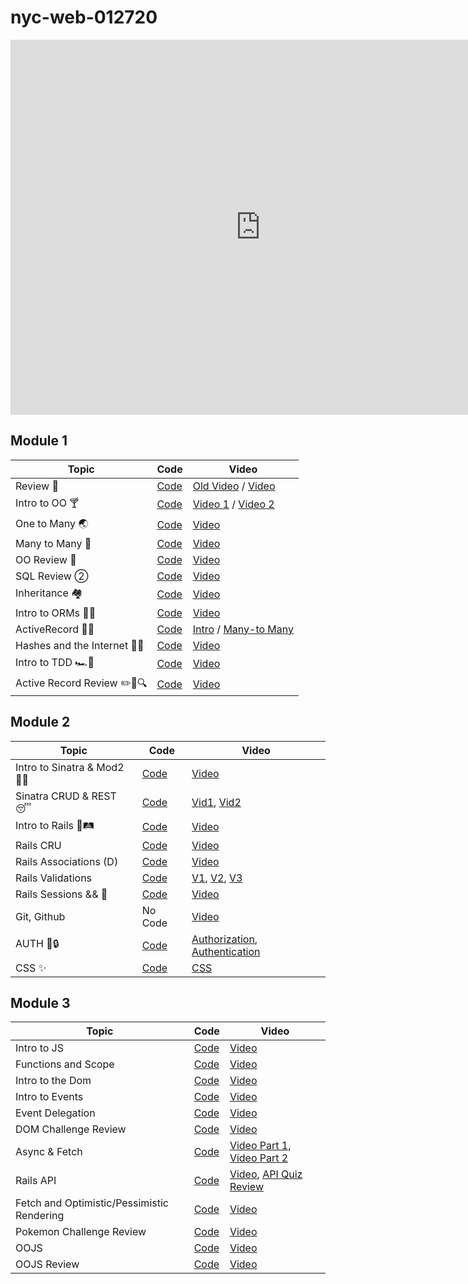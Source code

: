 # nyc-web-012720

<iframe src="https://calendar.google.com/calendar/embed?src=flatironschool.com_5v3vpkuf58h3tdm3pm7iqedq9s%40group.calendar.google.com&ctz=America%2FNew_York" style="border: 0" width="800" height="600" frameborder="0" scrolling="no"></iframe>



## Module 1
| Topic                             | Code                                   | Video                                      |
| -----                             | ----                                   | -----                                      |
| Review 🏀| [Code](https://github.com/learn-co-students/nyc-web-012720/tree/master/01-hashketball-review) | [Old Video](https://youtu.be/hVulfXJ2M_E) / [Video](https://youtu.be/0cxHFG9gXx0) |
| Intro to OO 🍸| [Code](https://github.com/learn-co-students/nyc-web-012720/tree/master/02-intro-to-oo) | [Video 1](https://youtu.be/GP9JSeK2a74) / [Video 2](https://youtu.be/hyLNvadrskE) |
| One to Many 🌏| [Code](https://github.com/learn-co-students/nyc-web-012720/tree/master/03-one-to-many) | [Video](https://youtu.be/2qnFfAXC7s0) |
| Many to Many 🥼| [Code](https://github.com/learn-co-students/nyc-web-012720/tree/master/04-many-to-many) | [Video](https://youtu.be/yCCoaW0nJMM) |
| OO Review 💪 | [Code](https://github.com/learn-co-students/nyc-web-012720/tree/master/05-oo-review) | [Video](https://youtu.be/eW_6cZSb7DA) |
| SQL Review ② | [Code](https://github.com/learn-co-students/nyc-clarke-web-010620/tree/master/08-sql-review) | [Video](https://youtu.be/rkYd6YyARz8) |
| Inheritance 🏘 | [Code](https://github.com/learn-co-students/nyc-clarke-web-010620/tree/master/10-inheritance) | [Video](https://youtu.be/uW_OvpGxshI) |
| Intro to ORMs 🏴‍☠️| [Code](https://github.com/learn-co-students/nyc-clarke-web-010620/tree/master/09-intro-to-orms) | [Video](https://youtu.be/AvjHI1rO6f0) |
| ActiveRecord 👩‍🎓| [Code](https://github.com/learn-co-students/nyc-web-012720/tree/master/06-intro-to-ar) | [Intro](https://youtu.be/svuXC8OpCtI) / [Many-to Many](https://youtu.be/KoyWDRA7iBo) |
| Hashes and the Internet 👩‍🎓| [Code](https://github.com/learn-co-students/nyc-web-012720/tree/master/07-hashes-and-the-internet) | [Video](https://youtu.be/rJZFO-gnr0w) |
| Intro to TDD 🏎💩| [Code](https://github.com/learn-co-students/nyc-web-012720/tree/master/08-intro-to-tdd) | [Video](https://youtu.be/VN_7gmn68no) |
| Active Record Review ✏️📕🔍| [Code](https://github.com/learn-co-students/nyc-web-012720/tree/master/09-active-record-review) | [Video](https://youtu.be/OG6Lc7t4Rks) |

## Module 2
| Topic                             | Code                                   | Video                                      |
| -----                             | ----                                   | -----                                      |
| Intro to Sinatra & Mod2 🎤🎶      |[Code][intro_code]                      |[Video][intro_vid]                          |
| Sinatra CRUD & REST 😴            |[Code][sinatra_crud_code]               |[Vid1][sin_crud_vid1], [Vid2][sin_crud_vid2]|
| Intro to Rails 🚂🛤               |[Code][rails_code]                      |[Video][rails_vid]                          |
| Rails CRU                          |[Code][rails_CRU_code]                 |[Video][rails_CRU_vid]                      |
| Rails Associations (D)             |[Code][ra_code]                        |[Video][ra_vid]                             |
| Rails Validations                 |[Code][ra_val_code]                     |[V1][raval1], [V2][raval2], [V3][raval3]    |
| Rails Sessions && 🍪               |[Code][sesh_code]                     |[Video][sesh_vid]    |
| Git, Github                        |No Code                     |[Video][git_hub]    |
| AUTH 🔑🔒                        |[Code][auth_code]                     |[Authorization][auth_video1], [Authentication][auth_video2]    |
| CSS ✨                        |[Code][css_code]                     |[CSS][css_video]                                |


## Module 3
| Topic                             | Code                                   | Video                                      |
| -----                             | ----                                   | -----                                      |
| Intro to JS |[Code](https://github.com/learn-co-students/nyc-web-012720/tree/master/19-intro-to-js) |[Video](https://youtu.be/TK7ge5DiqAw) |
| Functions and Scope | [Code](https://github.com/learn-co-students/nyc-web-012720/tree/master/20-js-functions-scope) |[Video](https://www.youtube.com/watch?v=KQdTt0QkNU8) |
| Intro to the Dom | [Code](https://github.com/learn-co-students/nyc-web-012720/tree/master/21-intro-to-DOM) |[Video](https://youtu.be/tWBCgcoZFBU) |
| Intro to Events | [Code](https://github.com/learn-co-students/nyc-web-012720/tree/master/22-intro-to-events) |[Video](https://youtu.be/W8Mzoc7oZ5g) |
| Event Delegation | [Code](https://github.com/learn-co-students/nyc-web-012720/tree/master/23-event-delegation) |[Video](https://youtu.be/4PDzsMDxoWE) |
| DOM Challenge Review | [Code](https://github.com/learn-co-students/nyc-web-012720/tree/master/24-dom-challenge-review) | [Video](https://youtu.be/O_d9QkC4Md0) |
| Async & Fetch | [Code](https://github.com/learn-co-students/nyc-web-012720/tree/master/25-fetch-and-async) | [Video Part 1](https://youtu.be/NTY2IIJelBY), [Video Part 2](https://youtu.be/1AcTGCUImqo)  |
| Rails API | [Code](https://github.com/learn-co-students/nyc-web-012720/tree/master/26-rails-api) | [Video](https://www.youtube.com/watch?v=jowhNekhguo), [API Quiz Review](https://youtu.be/M1JQmD6PN7g) |
| Fetch and Optimistic/Pessimistic Rendering | [Code](https://github.com/learn-co-students/nyc-web-012720/tree/master/27-fetch-refactoring) | [Video](https://youtu.be/KKO9OkfGPj0) |
| Pokemon Challenge Review | [Code](https://github.com/learn-co-students/nyc-web-012720/tree/master/28-pokemon-challenge-review) | [Video](https://youtu.be/ElO4YSJBelg) |
| OOJS | [Code](https://github.com/learn-co-students/nyc-web-012720/tree/master/29-object-oriented-javascript) | [Video](https://www.youtube.com/watch?v=aYY98izioW0) |
| OOJS Review | [Code](https://github.com/sedoran/oojs-social-distancing) | [Video](https://youtu.be/L020wNB0r88) |


[intro_code]: https://github.com/learn-co-students/nyc-web-012720/tree/master/10-intro-sinatra-mvc
[intro_vid]: https://youtu.be/UM_JRT7-v1U

[sinatra_crud_code]: https://github.com/learn-co-students/nyc-web-012720/tree/master/11-sinatra-CRUD
[sin_crud_vid1]: https://youtu.be/D0VXLQLsMzw
[sin_crud_vid2]: https://youtu.be/xN4euNUNxpA

[rails_code]: https://github.com/learn-co-students/nyc-web-012720/tree/master/12-intro-to-rails
[rails_vid]:https://youtu.be/tXqWplycPQM

[rails_CRU_code]: https://github.com/learn-co-students/nyc-web-012720/tree/master/13-rails-CRUD
[rails_CRU_vid]: https://youtu.be/xUuwcsl446w

[ra_code]: https://github.com/learn-co-students/nyc-web-012720/tree/master/14-rails-associations
[ra_vid]: https://youtu.be/lzutbGhtxKA

[ra_val_code]: https://github.com/learn-co-students/nyc-web-012720/tree/master/15-rails-validations
[raval1]: https://youtu.be/RySDA5TKnSo
[raval2]: https://youtu.be/vMYc6ntxYOA
[raval3]: https://youtu.be/ejCbo3Bjwu0

[sesh_code]: https://github.com/learn-co-students/nyc-web-012720/tree/master/16-rails-session
[sesh_vid]: https://youtu.be/DafdrgZkw0U 

[git_hub]: https://youtu.be/_Nd-JeFfs-s

[auth_code]: https://github.com/learn-co-students/nyc-web-012720/tree/master/17-rails-auth
[auth_video1]: https://www.youtube.com/watch?v=C45Hg0Zleuo
[auth_video2]: https://www.youtube.com/watch?v=mEvbx9BiUDM

[css_code]: https://github.com/learn-co-students/nyc-web-012720/tree/master/18-intro-to-css/css_intro
[css_video]: https://www.youtube.com/watch?v=poi1jHfmSaA&t=171s
